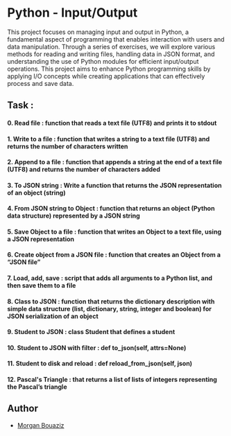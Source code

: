 # Python - Input/Output

This project focuses on managing input and output in Python, a fundamental aspect of programming that enables interaction with users and data manipulation. Through a series of exercises, we will explore various methods for reading and writing files, handling data in JSON format, and understanding the use of Python modules for efficient input/output operations. This project aims to enhance Python programming skills by applying I/O concepts while creating applications that can effectively process and save data.

## Task :

#### 0. Read file : function that reads a text file (UTF8) and prints it to stdout

#### 1. Write to a file : function that writes a string to a text file (UTF8) and returns the number of characters written

#### 2. Append to a file : function that appends a string at the end of a text file (UTF8) and returns the number of characters added

#### 3. To JSON string : Write a function that returns the JSON representation of an object (string)

#### 4. From JSON string to Object : function that returns an object (Python data structure) represented by a JSON string

#### 5. Save Object to a file : function that writes an Object to a text file, using a JSON representation

#### 6. Create object from a JSON file : function that creates an Object from a “JSON file”

#### 7. Load, add, save : script that adds all arguments to a Python list, and then save them to a file

#### 8. Class to JSON : function that returns the dictionary description with simple data structure (list, dictionary, string, integer and boolean) for JSON serialization of an object

#### 9. Student to JSON : class Student that defines a student

#### 10. Student to JSON with filter : def to_json(self, attrs=None)

#### 11. Student to disk and reload : def reload_from_json(self, json)

#### 12. Pascal's Triangle : that returns a list of lists of integers representing the Pascal’s triangle

## Author

- [Morgan Bouaziz](https://github.com/Morg92b)
